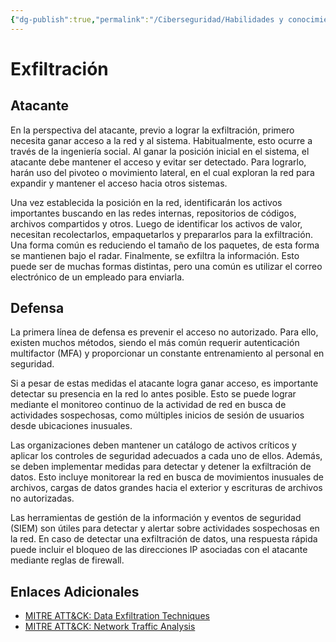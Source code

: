 ```yaml
---
{"dg-publish":true,"permalink":"/Ciberseguridad/Habilidades y conocimientos básicos/Ciclo de Red/02 Exfiltracion/"}
---
```


# Exfiltración

## Atacante
En la perspectiva del atacante, previo a lograr la exfiltración, primero necesita ganar acceso a la red y al sistema. Habitualmente, esto ocurre a través de la ingeniería social.
Al ganar la posición inicial en el sistema, el atacante debe mantener el acceso y evitar ser detectado. Para lograrlo, harán uso del pivoteo o movimiento lateral, en el cual exploran la red para expandir y mantener el acceso hacia otros sistemas.

Una vez establecida la posición en la red, identificarán los activos importantes buscando en las redes internas, repositorios de códigos, archivos compartidos y otros. Luego de identificar los activos de valor, necesitan recolectarlos, empaquetarlos y prepararlos para la exfiltración. Una forma común es reduciendo el tamaño de los paquetes, de esta forma se mantienen bajo el radar. Finalmente, se exfiltra la información. Esto puede ser de muchas formas distintas, pero una común es utilizar el correo electrónico de un empleado para enviarla.

## Defensa
La primera línea de defensa es prevenir el acceso no autorizado. Para ello, existen muchos métodos, siendo el más común requerir autenticación multifactor (MFA) y proporcionar un constante entrenamiento al personal en seguridad.

Si a pesar de estas medidas el atacante logra ganar acceso, es importante detectar su presencia en la red lo antes posible. Esto se puede lograr mediante el monitoreo continuo de la actividad de red en busca de actividades sospechosas, como múltiples inicios de sesión de usuarios desde ubicaciones inusuales.

Las organizaciones deben mantener un catálogo de activos críticos y aplicar los controles de seguridad adecuados a cada uno de ellos. Además, se deben implementar medidas para detectar y detener la exfiltración de datos. Esto incluye monitorear la red en busca de movimientos inusuales de archivos, cargas de datos grandes hacia el exterior y escrituras de archivos no autorizadas.

Las herramientas de gestión de la información y eventos de seguridad (SIEM) son útiles para detectar y alertar sobre actividades sospechosas en la red. En caso de detectar una exfiltración de datos, una respuesta rápida puede incluir el bloqueo de las direcciones IP asociadas con el atacante mediante reglas de firewall.

## Enlaces Adicionales
- [MITRE ATT&CK: Data Exfiltration Techniques](https://attack.mitre.org/tactics/TA0010/)
- [MITRE ATT&CK: Network Traffic Analysis](https://attack.mitre.org/datasources/DS0029/)